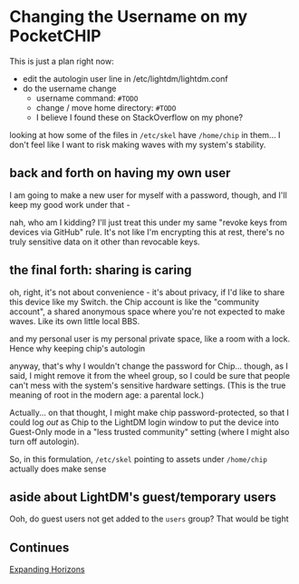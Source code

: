 # Changing the Username on my PocketCHIP

This is just a plan right now:
- edit the autologin user line in /etc/lightdm/lightdm.conf
- do the username change
  - username command: `#TODO`
  - change / move home directory: `#TODO`
  - I believe I found these on StackOverflow on my phone?

looking at how some of the files in `/etc/skel` have `/home/chip` in them... I don't feel like I want to risk making waves with my system's stability.

## back and forth on having my own user

I am going to make a new user for myself with a password, though, and I'll keep my good work under that -

nah, who am I kidding? I'll just treat this under my same "revoke keys from devices via GitHub" rule. It's not like I'm encrypting this at rest, there's no truly sensitive data on it other than revocable keys.

## the final forth: sharing is caring

oh, right, it's not about convenience - it's about privacy, if I'd like to share this device like my Switch. the Chip account is like the "community account", a shared anonymous space where you're not expected to make waves. Like its own little local BBS.

and my personal user is my personal private space, like a room with a lock. Hence why keeping chip's autologin

anyway, that's why I wouldn't change the password for Chip... though, as I said, I might remove it from the wheel group, so I could be sure that people can't mess with the system's sensitive hardware settings. (This is the true meaning of root in the modern age: a parental lock.)

Actually... on that thought, I might make chip password-protected, so that I could log *out* as Chip to the LightDM login window to put the device into Guest-Only mode in a "less trusted community" setting (where I might also turn off autologin).

So, in this formulation, `/etc/skel` pointing to assets under `/home/chip` actually does make sense

## aside about LightDM's guest/temporary users

Ooh, do guest users not get added to the `users` group? That would be tight

## Continues

[Expanding Horizons](4b9cv-hse5y-yra54-5pfww-pzgcg)
